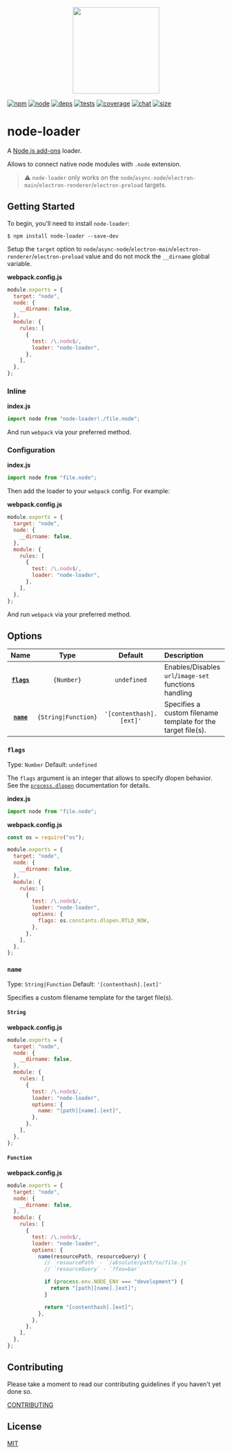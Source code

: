 <div align="center">
  <a href="https://github.com/webpack/webpack">
    <img width="200" height="200" src="https://webpack.js.org/assets/icon-square-big.svg">
  </a>
</div>

[![npm][npm]][npm-url]
[![node][node]][node-url]
[![deps][deps]][deps-url]
[![tests][tests]][tests-url]
[![coverage][cover]][cover-url]
[![chat][chat]][chat-url]
[![size][size]][size-url]

# node-loader

A [Node.js add-ons](https://nodejs.org/dist/latest/docs/api/addons.html) loader.

Allows to connect native node modules with `.node` extension.

> ⚠ `node-loader` only works on the `node`/`async-node`/`electron-main`/`electron-renderer`/`electron-preload` targets.

## Getting Started

To begin, you'll need to install `node-loader`:

```console
$ npm install node-loader --save-dev
```

Setup the `target` option to `node`/`async-node`/`electron-main`/`electron-renderer`/`electron-preload` value and do not mock the `__dirname` global variable.

**webpack.config.js**

```js
module.exports = {
  target: "node",
  node: {
    __dirname: false,
  },
  module: {
    rules: [
      {
        test: /\.node$/,
        loader: "node-loader",
      },
    ],
  },
};
```

### Inline

**index.js**

```js
import node from "node-loader!./file.node";
```

And run `webpack` via your preferred method.

### Configuration

**index.js**

```js
import node from "file.node";
```

Then add the loader to your `webpack` config. For example:

**webpack.config.js**

```js
module.exports = {
  target: "node",
  node: {
    __dirname: false,
  },
  module: {
    rules: [
      {
        test: /\.node$/,
        loader: "node-loader",
      },
    ],
  },
};
```

And run `webpack` via your preferred method.

## Options

|         Name          |         Type         |         Default         | Description                                                  |
| :-------------------: | :------------------: | :---------------------: | :----------------------------------------------------------- |
| **[`flags`](#flags)** |      `{Number}`      |       `undefined`       | Enables/Disables `url`/`image-set` functions handling        |
|  **[`name`](#name)**  | `{String\|Function}` | `'[contenthash].[ext]'` | Specifies a custom filename template for the target file(s). |

### `flags`

Type: `Number`
Default: `undefined`

The `flags` argument is an integer that allows to specify dlopen behavior.
See the [`process.dlopen`](https://nodejs.org/api/process.html#process_process_dlopen_module_filename_flags) documentation for details.

**index.js**

```js
import node from "file.node";
```

**webpack.config.js**

```js
const os = require("os");

module.exports = {
  target: "node",
  node: {
    __dirname: false,
  },
  module: {
    rules: [
      {
        test: /\.node$/,
        loader: "node-loader",
        options: {
          flags: os.constants.dlopen.RTLD_NOW,
        },
      },
    ],
  },
};
```

### `name`

Type: `String|Function`
Default: `'[contenthash].[ext]'`

Specifies a custom filename template for the target file(s).

#### `String`

**webpack.config.js**

```js
module.exports = {
  target: "node",
  node: {
    __dirname: false,
  },
  module: {
    rules: [
      {
        test: /\.node$/,
        loader: "node-loader",
        options: {
          name: "[path][name].[ext]",
        },
      },
    ],
  },
};
```

#### `Function`

**webpack.config.js**

```js
module.exports = {
  target: "node",
  node: {
    __dirname: false,
  },
  module: {
    rules: [
      {
        test: /\.node$/,
        loader: "node-loader",
        options: {
          name(resourcePath, resourceQuery) {
            // `resourcePath` - `/absolute/path/to/file.js`
            // `resourceQuery` - `?foo=bar`

            if (process.env.NODE_ENV === "development") {
              return "[path][name].[ext]";
            }

            return "[contenthash].[ext]";
          },
        },
      },
    ],
  },
};
```

## Contributing

Please take a moment to read our contributing guidelines if you haven't yet done so.

[CONTRIBUTING](./.github/CONTRIBUTING.md)

## License

[MIT](./LICENSE)

[npm]: https://img.shields.io/npm/v/node-loader.svg
[npm-url]: https://npmjs.com/package/node-loader
[node]: https://img.shields.io/node/v/node-loader.svg
[node-url]: https://nodejs.org
[deps]: https://david-dm.org/webpack-contrib/node-loader.svg
[deps-url]: https://david-dm.org/webpack-contrib/node-loader
[tests]: https://github.com/webpack-contrib/node-loader/workflows/node-loader/badge.svg
[tests-url]: https://github.com/webpack-contrib/node-loader/actions
[cover]: https://codecov.io/gh/webpack-contrib/node-loader/branch/master/graph/badge.svg
[cover-url]: https://codecov.io/gh/webpack-contrib/node-loader
[chat]: https://badges.gitter.im/webpack/webpack.svg
[chat-url]: https://gitter.im/webpack/webpack
[size]: https://packagephobia.now.sh/badge?p=node-loader
[size-url]: https://packagephobia.now.sh/result?p=node-loader
